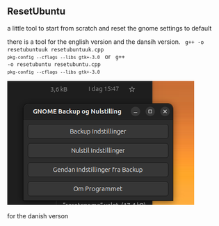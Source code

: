 ## ResetUbuntu
a little tool to start from scratch and reset the gnome settings to default

there is a tool for the english version and the dansih version.
<code>
g++ -o resetubuntuuk resetubuntuuk.cpp `pkg-config --cflags --libs gtk+-3.0`
</code>
or
<code>
g++ -o resetubuntu resetubuntu.cpp `pkg-config --cflags --libs gtk+-3.0` 
</code>

<img src="main.png" alt="Picture of the main application">

for the danish verson
